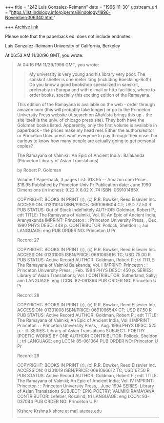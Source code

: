 +++
title = "242 Luis Gonzalez-Reimann"
date = "1996-11-30"
upstream_url = "https://list.indology.info/pipermail/indology/1996-November/006340.html"

+++
[Archive link](https://list.indology.info/pipermail/indology/1996-November/006340.html)

Please note that the paperback ed. does not include endnotes.

Luis Gonzalez-Reimann
University of California, Berkeley


At 06:53 AM 11/30/96 GMT, you wrote:
>At 04:16 PM 11/29/1996 GMT, you wrote:
>>My university is very young and his library very poor. The sanskrit shelter
>>is one meter long (including Boeckling-Roth).
>>Do you know a good bookshop specialized in sanskrit, preferably in Europa
>>and with e-mail or http facilities, where to order books, specially this
>>exciting edition of the Ramayana.
>
>This edition of the Ramayana is available on the web - order through
>amazon.com (this will probably take longer) or go to the Princeton
>University Press website (A search on AltaVista brings this up -
>the site itself is the univ. of chicago press site). They both have
>the Goldman books listed. Apparently, only the first volume is 
>available in paperback - the prices make my head reel. Either 
>the authors/editor or Princeton Univ. press want everyone to pay 
>through their nose. I'm curious to know how many people are actually 
>going to get personal copies? 
>
>The Ramayana of Valmiki : An Epic of Ancient India :
>    Balakanda (Princeton Library of Asian Translations) 
>
>by Robert P. Goldman 
>
>Volume 1
>Paperback, 3 pages 
>List: $18.95 -- Amazon.com Price: $18.95 
>Published by Princeton Univ Pr
>Publication date: June 1990
>Dimensions (in inches): 9.22 X 6.02 X .74
>ISBN: 069101485X
>
>   COPYRIGHT: BOOKS IN PRINT (r), (c) R.R. Bowker, Reed Elsevier 
>              Inc.
>   ACCESSION: 01331014
>  ISBN/PRICE: 0691066604 CT; USD 72.50 R
>  PUB STATUS: Out of Stock Indefinitely
>      AUTHOR: Goldman, Robert P.; edt
>       TITLE: The Ramayana of Valmiki, Vol. III; An Epic of Ancient India, 
>              Aranyakanda
>     IMPRINT: Princeton :  : Princeton University Press, , Dec. 1990
>   PHYS DESC: 448 p.
> CONTRIBUTOR: Pollock, Sheldon I.; aui
>    LANGUAGE: eng
>PUB ORDER NO: Princeton U Pr
>
>
>
>Record: 27
>
>   COPYRIGHT: BOOKS IN PRINT (r), (c) R.R. Bowker, Reed Elsevier 
>              Inc.
>   ACCESSION: 01331005
>  ISBN/PRICE: 0691065616 TC; USD 75.00 R
>  PUB STATUS: Active Record
>      AUTHOR: Goldman, Robert P.; trl
>       TITLE: The Ramayana of Valmiki Balakanda; Vol. I
>     IMPRINT: Princeton :  : Princeton University Press, , Feb. 1984
>   PHYS DESC: 450 p.
>      SERIES: Library of Asian Translations; Vol. I
> CONTRIBUTOR: Sutherland, Sally; ann
>    LANGUAGE: eng
>        LCCN: 82-061364
>PUB ORDER NO: Princeton U Pr
>
>
>
>Record: 28
>
>   COPYRIGHT: BOOKS IN PRINT (r), (c) R.R. Bowker, Reed Elsevier 
>              Inc.
>   ACCESSION: 01331008
>  ISBN/PRICE: 069106654X CT; USD 87.50 R
>  PUB STATUS: Active Record
>      AUTHOR: Goldman, Robert P.; edt
>       TITLE: The Ramayana of Valmiki; An Epic of Ancient India, Vol II
>     IMPRINT: Princeton :  : Princeton University Press, , Aug. 1986
>   PHYS DESC: 525 p. : ill.
>      SERIES: Library of Asian Translations
>     SUBJECT: POETRY (POETIC WORKS BY ONE AUTHOR)
> CONTRIBUTOR: Pollock, Sheldon I.; trl
>    LANGUAGE: eng
>        LCCN: 85-061364
>PUB ORDER NO: Princeton U Pr
>
>
>
>Record: 29
>
>   COPYRIGHT: BOOKS IN PRINT (r), (c) R.R. Bowker, Reed Elsevier 
>              Inc.
>   ACCESSION: 01331019
>  ISBN/PRICE: 0691066612 TC; USD 67.50 R
>  PUB STATUS: Active Record
>      AUTHOR: Goldman, Robert P.; edt
>       TITLE: The Ramayana of Valmiki; An Epic of Ancient India; Vol. IV
>     IMPRINT: Princeton :  : Princeton University Press, , June 1994
>      SERIES: Library of Asian Translations
>     SUBJECT: EPIC POETRY; VALMIKI RAMAYANA
> CONTRIBUTOR: Lefeber, Rosalind; trl
>    LANGUAGE: eng
>        LCCN: 93-037044
>PUB ORDER NO: Princeton U Pr
>
>Kishore Krshna
>kishore at mail.utexas.edu
>______________________________________________________________
>
>
>
>





